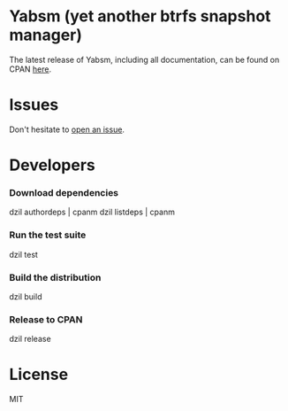 # Yabsm (yet another btrfs snapshot manager)

The latest release of Yabsm, including all documentation, can be found on CPAN [here](https://metacpan.org/dist/App-Yabsm/view/bin/yabsm).

# Issues

Don't hesitate to [open an issue](https://github.com/NicholasBHubbard/Yabsm/issues).

# Developers

### Download dependencies 

dzil authordeps | cpanm
dzil listdeps | cpanm

### Run the test suite

dzil test

### Build the distribution

dzil build

### Release to CPAN

dzil release

# License

MIT
